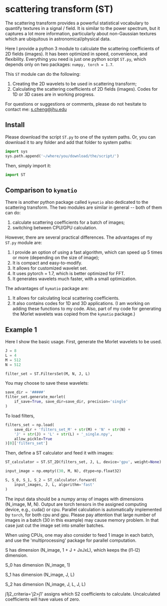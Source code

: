# scattering transform (ST)

The scattering transform provides a powerful statistical vocabulary to quantify textures in a signal / field. It is similar to the power spectrum, but it captures a lot more information, particularly about non-Gaussian textures which are ubiquitous in astronomical/physical data.

Here I provide a python 3 module to calculate the scattering coefficients of 2D fields (images). It has been optimized in speed, convenience, and flexibility. Everything you need is just one python script `ST.py`, which depends only on two packages: `numpy, torch = 1.7`. 

This `ST` module can do the following:
1. Creating the 2D wavelets to be used in scattering transform;
2. Calculating the scattering coefficients of 2D fields (images).
Codes for 1D or 3D cases are in working progress.

For questions or suggestions or comments, please do not hesitate to contact me: s.cheng@jhu.edu

## Install
Please download the script `ST.py` to one of the system paths. Or, you can download it to any folder and add that folder to system paths: 
```python
import sys
sys.path.append('~/where/you/download/the/script/')
``` 
Then, simply import it:
```python
import ST
```

## Comparison to `kymatio`

There is another python package called `kymatio` also dedicated to the scattering transform. The two modules are similar in general -- both of them can do:
1. calculate scattering coefficients for a batch of images;
2. switching between CPU/GPU calculation.

However, there are several practical differences. The advantages of my `ST.py` module are:
1. I provide an option of using a fast algorithm, which can speed up 5 times or more (depending on the size of image);
2. It is compact and easy-to-modify.
3. It allows for customized wavelet set.
4. It uses pytorch = 1.7, which is better optimized for FFT. 
5. It generates wavelets much faster, with a small optimization.

The advantages of `kymatio` package are:
1. It allows for calculating local scattering coefficients.
2. It also contains codes for 1D and 3D applications.
(I am working on adding these functions to my code. Also, part of my code for generating the Morlet wavelets was copied from the `kymatio` package.)

## Example 1

Here I show the basic usage. First, generate the Morlet wavelets to be used.
```python
J = 8
L = 4
M = 512
N = 512

filter_set = ST.FiltersSet(M, N, J, L)
```
You may choose to save these wavelets:
```python
save_dir = '#####'
filter_set.generate_morlet(
    if_save=True, save_dir=save_dir, precision='single'
)
```
To load filters,
```python
filters_set = np.load(
    save_dir + 'filters_set_M' + str(M) + 'N' + str(N) + 
    'J' + str(J) + 'L' + str(L) + '_single.npy',
    allow_pickle=True
)[0]['filters_set']
```
Then, define a ST calculator and feed it with images:
```python
ST_calculator = ST.ST_2D(filters_set, J, L, device='gpu', weight=None)

input_image = np.empty((30, M, N), dtype=np.float32)

S, S_0, S_1, S_2 = ST_calculator.forward(
    input_images, J, L, algorithm='fast'
)
```

The input data should be a numpy array of images with dimensions (N_image, M, N). Output are torch tensors in the assigned computing device, e.g., cuda() or cpu. Parallel calculation is automatically implemented by `torch`, for both cpu and gpu. Please pay attention that large number of images in a batch (30 in this example) may cause memory problem. In that case just cut the image set into smaller batches. 

When using CPUs, one may also consider to feed 1 image in each batch, and use the 'multiprocessing' package for parallel computation.

S has dimension (N_image, 1 + J + JxJxL), which keeps the (l1-l2) dimension.

S_0 has dimension (N_image, 1)

S_1 has dimension (N_image, J, L)

S_2 has dimension (N_image, J, L, J, L)

j1j2_criteria='j2>j1' assigns which S2 coefficients to calculate. Uncalculated
coefficients will have values of zero.

